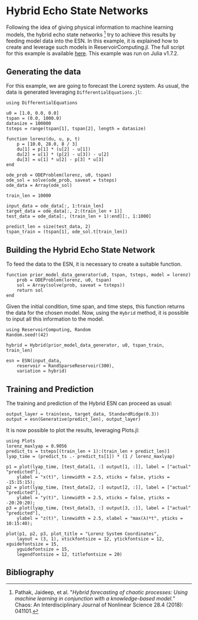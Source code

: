 # Hybrid Echo State Networks

Following the idea of giving physical information to machine learning models, the hybrid echo state networks [^1] try to achieve this results by feeding model data into the ESN. In this example, it is explained how to create and leverage such models in ReservoirComputing.jl. The full script for this example is available [here](https://github.com/MartinuzziFrancesco/reservoir-computing-examples/blob/main/hybrid/hybrid.jl). This example was run on Julia v1.7.2.

## Generating the data

For this example, we are going to forecast the Lorenz system. As usual, the data is generated leveraging `DifferentialEquations.jl`:

```@example hybrid
using DifferentialEquations

u0 = [1.0, 0.0, 0.0]
tspan = (0.0, 1000.0)
datasize = 100000
tsteps = range(tspan[1], tspan[2], length = datasize)

function lorenz(du, u, p, t)
    p = [10.0, 28.0, 8 / 3]
    du[1] = p[1] * (u[2] - u[1])
    du[2] = u[1] * (p[2] - u[3]) - u[2]
    du[3] = u[1] * u[2] - p[3] * u[3]
end

ode_prob = ODEProblem(lorenz, u0, tspan)
ode_sol = solve(ode_prob, saveat = tsteps)
ode_data = Array(ode_sol)

train_len = 10000

input_data = ode_data[:, 1:train_len]
target_data = ode_data[:, 2:(train_len + 1)]
test_data = ode_data[:, (train_len + 1):end][:, 1:1000]

predict_len = size(test_data, 2)
tspan_train = (tspan[1], ode_sol.t[train_len])
```

## Building the Hybrid Echo State Network

To feed the data to the ESN, it is necessary to create a suitable function.

```@example hybrid
function prior_model_data_generator(u0, tspan, tsteps, model = lorenz)
    prob = ODEProblem(lorenz, u0, tspan)
    sol = Array(solve(prob, saveat = tsteps))
    return sol
end
```

Given the initial condition, time span, and time steps, this function returns the data for the chosen model. Now, using the `Hybrid` method, it is possible to input all this information to the model.

```@example hybrid
using ReservoirComputing, Random
Random.seed!(42)

hybrid = Hybrid(prior_model_data_generator, u0, tspan_train, train_len)

esn = ESN(input_data,
    reservoir = RandSparseReservoir(300),
    variation = hybrid)
```

## Training and Prediction

The training and prediction of the Hybrid ESN can proceed as usual:

```@example hybrid
output_layer = train(esn, target_data, StandardRidge(0.3))
output = esn(Generative(predict_len), output_layer)
```

It is now possible to plot the results, leveraging Plots.jl:

```@example hybrid
using Plots
lorenz_maxlyap = 0.9056
predict_ts = tsteps[(train_len + 1):(train_len + predict_len)]
lyap_time = (predict_ts .- predict_ts[1]) * (1 / lorenz_maxlyap)

p1 = plot(lyap_time, [test_data[1, :] output[1, :]], label = ["actual" "predicted"],
    ylabel = "x(t)", linewidth = 2.5, xticks = false, yticks = -15:15:15);
p2 = plot(lyap_time, [test_data[2, :] output[2, :]], label = ["actual" "predicted"],
    ylabel = "y(t)", linewidth = 2.5, xticks = false, yticks = -20:20:20);
p3 = plot(lyap_time, [test_data[3, :] output[3, :]], label = ["actual" "predicted"],
    ylabel = "z(t)", linewidth = 2.5, xlabel = "max(λ)*t", yticks = 10:15:40);

plot(p1, p2, p3, plot_title = "Lorenz System Coordinates",
    layout = (3, 1), xtickfontsize = 12, ytickfontsize = 12, xguidefontsize = 15,
    yguidefontsize = 15,
    legendfontsize = 12, titlefontsize = 20)
```

## Bibliography

[^1]: Pathak, Jaideep, et al. "_Hybrid forecasting of chaotic processes: Using machine learning in conjunction with a knowledge-based model._" Chaos: An Interdisciplinary Journal of Nonlinear Science 28.4 (2018): 041101.
